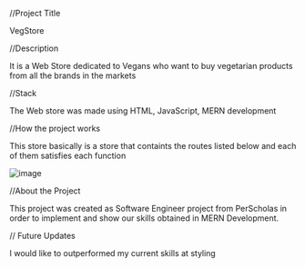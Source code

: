 //Project Title

VegStore

//Description 

It is a Web Store dedicated to Vegans who want to buy vegetarian products from all the brands in the markets

//Stack

The Web store was made using HTML, JavaScript, MERN development

//How the project works

This store basically is a store that containts the routes listed below and each of them satisfies each function

![image](https://user-images.githubusercontent.com/110556973/194354907-8a917631-9fb6-4e6e-96c4-cbd6986e2b5b.png)

//About the Project

This project was created as Software Engineer project from PerScholas in order to implement and show our skills obtained in MERN Development.

// Future Updates 

I would like to outperformed my current skills at styling 
